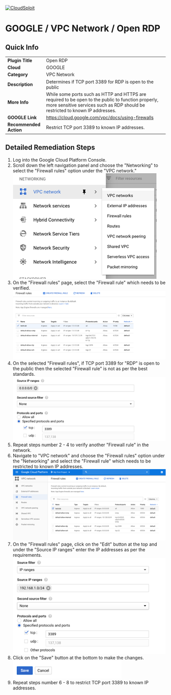 [![CloudSploit](https://cloudsploit.com/img/logo-new-big-text-100.png "CloudSploit")](https://cloudsploit.com)

# GOOGLE / VPC Network / Open RDP

## Quick Info

| | |
|-|-|
| **Plugin Title** | Open RDP |
| **Cloud** | GOOGLE |
| **Category** | VPC Network |
| **Description** | Determines if TCP port 3389 for RDP is open to the public |
| **More Info** | While some ports such as HTTP and HTTPS are required to be open to the public to function properly, more sensitive services such as RDP should be restricted to known IP addresses. |
| **GOOGLE Link** | https://cloud.google.com/vpc/docs/using-firewalls |
| **Recommended Action** | Restrict TCP port 3389 to known IP addresses. |

## Detailed Remediation Steps
1. Log into the Google Cloud Platform Console.
2. Scroll down the left navigation panel and choose the "Networking" to select the "Firewall rules" option under the "VPC network."</br> <img src="/resources/google/vpcnetwork/open-rdp/step2.png"/>
3. On the "Firewall rules" page, select the "Firewall rule" which needs to be verified. </br> <img src="/resources/google/vpcnetwork/open-rdp/step3.png"/>
4. On the selected "Firewall rules", if TCP port 3389 for "RDP" is open to the public then the selected "Firewall rule" is not as per the best standards. </br> <img src="/resources/google/vpcnetwork/open-rdp/step4.png"/>
5. Repeat steps number 2 - 4 to verify another "Firewall rule" in the network.</br>
6. Navigate to "VPC network" and choose the "Firewall rules" option under the "Networking" and select the "Firewall rule" which needs to be restricted to known IP addresses.</br> <img src="/resources/google/vpcnetwork/open-rdp/step6.png"/>
7. On the "Firewall rules" page, click on the "Edit" button at the top and under the "Source IP ranges" enter the IP addresses as per the requirements.</br> <img src="/resources/google/vpcnetwork/open-rdp/step7.png"/>
8. Click on the "Save" button at the bottom to make the changes.</br> <img src="/resources/google/vpcnetwork/open-rdp/step8.png"/>
9. Repeat steps number 6 - 8 to restrict TCP port 3389 to known IP addresses.</br>
